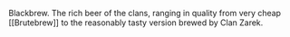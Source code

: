 Blackbrew. The rich beer of the clans, ranging in quality from very cheap [[Brutebrew]] to the reasonably tasty version brewed by Clan Zarek.